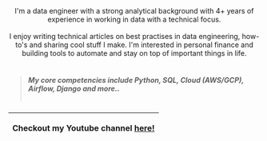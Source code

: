 <div align="center">
I'm a data engineer with a strong analytical background with 4+ years of experience in working in data with a technical focus. 
</div>
<br>
<div align="center">
I enjoy writing technical articles on best practises in data engineering, how-to's and sharing cool stuff I make. I'm interested in personal finance and building tools to automate and stay on top of important things in life.
</div>
<br>

> ##### My core competencies include Python, SQL, Cloud (AWS/GCP), Airflow, Django and more..  <br> <br>

<table class='tg'>
  <thead>
    <tr>
      <th class='tg-0pky'>
        <div class='center'>
          <p> Checkout my Youtube channel <a href="www.youtube.com">here!</a> </p>
        </div>
      </th>   
    </tr>
  </thead>
</table>
